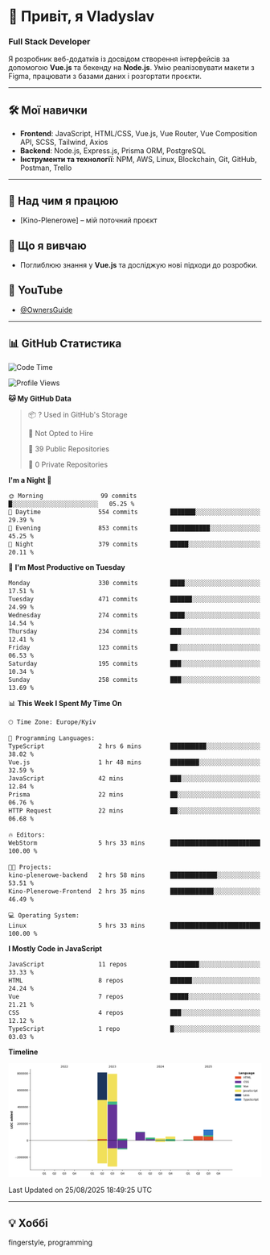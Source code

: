 # 👋 Привіт, я Vladyslav  
### Full Stack Developer  

Я розробник веб-додатків із досвідом створення інтерфейсів за допомогою **Vue.js** та бекенду на **Node.js**. Умію реалізовувати макети з Figma, працювати з базами даних і розгортати проєкти.

---

## 🛠 Мої навички  
- **Frontend**: JavaScript, HTML/CSS, Vue.js, Vue Router, Vue Composition API, SCSS, Tailwind, Axios  
- **Backend**: Node.js, Express.js, Prisma ORM, PostgreSQL  
- **Інструменти та технології**: NPM, AWS, Linux, Blockchain, Git, GitHub, Postman, Trello  

---

## 🔭 Над чим я працюю  
- [Kino-Plenerowe] – мій поточний проєкт

## 🌱 Що я вивчаю  
- Поглиблюю знання у **Vue.js** та досліджую нові підходи до розробки.

## 🎥 YouTube  
- [@OwnersGuide](https://www.youtube.com/@OwnersGuide-)
  
---

## 📊 GitHub Статистика  
<!--START_SECTION:waka-->
![Code Time](http://img.shields.io/badge/Code%20Time-77%20hrs%2050%20mins-blue)

![Profile Views](http://img.shields.io/badge/Profile%20Views-11-blue)

**🐱 My GitHub Data** 

> 📦 ? Used in GitHub's Storage 
 > 
> 🚫 Not Opted to Hire
 > 
> 📜 39 Public Repositories 
 > 
> 🔑 0 Private Repositories 
 > 
**I'm a Night 🦉** 

```text
🌞 Morning                99 commits          █░░░░░░░░░░░░░░░░░░░░░░░░   05.25 % 
🌆 Daytime                554 commits         ███████░░░░░░░░░░░░░░░░░░   29.39 % 
🌃 Evening                853 commits         ███████████░░░░░░░░░░░░░░   45.25 % 
🌙 Night                  379 commits         █████░░░░░░░░░░░░░░░░░░░░   20.11 % 
```
📅 **I'm Most Productive on Tuesday** 

```text
Monday                   330 commits         ████░░░░░░░░░░░░░░░░░░░░░   17.51 % 
Tuesday                  471 commits         ██████░░░░░░░░░░░░░░░░░░░   24.99 % 
Wednesday                274 commits         ████░░░░░░░░░░░░░░░░░░░░░   14.54 % 
Thursday                 234 commits         ███░░░░░░░░░░░░░░░░░░░░░░   12.41 % 
Friday                   123 commits         ██░░░░░░░░░░░░░░░░░░░░░░░   06.53 % 
Saturday                 195 commits         ███░░░░░░░░░░░░░░░░░░░░░░   10.34 % 
Sunday                   258 commits         ███░░░░░░░░░░░░░░░░░░░░░░   13.69 % 
```


📊 **This Week I Spent My Time On** 

```text
🕑︎ Time Zone: Europe/Kyiv

💬 Programming Languages: 
TypeScript               2 hrs 6 mins        ██████████░░░░░░░░░░░░░░░   38.02 % 
Vue.js                   1 hr 48 mins        ████████░░░░░░░░░░░░░░░░░   32.59 % 
JavaScript               42 mins             ███░░░░░░░░░░░░░░░░░░░░░░   12.84 % 
Prisma                   22 mins             ██░░░░░░░░░░░░░░░░░░░░░░░   06.76 % 
HTTP Request             22 mins             ██░░░░░░░░░░░░░░░░░░░░░░░   06.68 % 

🔥 Editors: 
WebStorm                 5 hrs 33 mins       █████████████████████████   100.00 % 

🐱‍💻 Projects: 
kino-plenerowe-backend   2 hrs 58 mins       █████████████░░░░░░░░░░░░   53.51 % 
Kino-Plenerowe-Frontend  2 hrs 35 mins       ████████████░░░░░░░░░░░░░   46.49 % 

💻 Operating System: 
Linux                    5 hrs 33 mins       █████████████████████████   100.00 % 
```

**I Mostly Code in JavaScript** 

```text
JavaScript               11 repos            ████████░░░░░░░░░░░░░░░░░   33.33 % 
HTML                     8 repos             ██████░░░░░░░░░░░░░░░░░░░   24.24 % 
Vue                      7 repos             █████░░░░░░░░░░░░░░░░░░░░   21.21 % 
CSS                      4 repos             ███░░░░░░░░░░░░░░░░░░░░░░   12.12 % 
TypeScript               1 repo              █░░░░░░░░░░░░░░░░░░░░░░░░   03.03 % 
```



**Timeline**

![Lines of Code chart](https://raw.githubusercontent.com/owner6/owner6/main/assets/bar_graph.png)


 Last Updated on 25/08/2025 18:49:25 UTC
<!--END_SECTION:waka-->




---

## 💡 Хоббі  
fingerstyle, programming  
